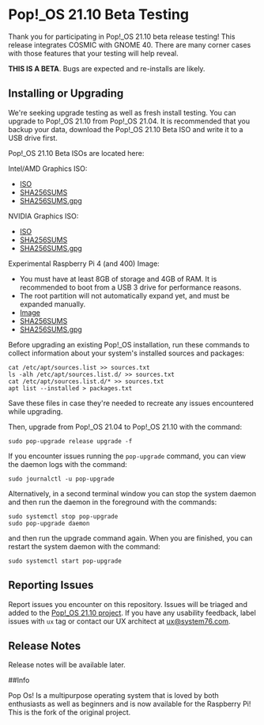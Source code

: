 # Pop!\_OS 21.10 Beta Testing

Thank you for participating in Pop!\_OS 21.10 beta release testing! This release integrates COSMIC with GNOME 40. There are many corner cases with those features that your testing will help reveal.

**THIS IS A BETA**. Bugs are expected and re-installs are likely.

## Installing or Upgrading

We're seeking upgrade testing as well as fresh install testing. You can upgrade to Pop!\_OS 21.10 from Pop!\_OS 21.04. It is recommended that you backup your data, download the Pop!\_OS 21.10 Beta ISO and write it to a USB drive first.

Pop!\_OS 21.10 Beta ISOs are located here:

Intel/AMD Graphics ISO:
- [ISO](https://pop-iso.sfo2.cdn.digitaloceanspaces.com/21.10/amd64/intel/3/pop-os_21.10_amd64_intel_3.iso)
- [SHA256SUMS](https://pop-iso.sfo2.cdn.digitaloceanspaces.com/21.10/amd64/intel/3/SHA256SUMS)
- [SHA256SUMS.gpg](https://pop-iso.sfo2.cdn.digitaloceanspaces.com/21.10/amd64/intel/3/SHA256SUMS.gpg)

NVIDIA Graphics ISO:
- [ISO](https://pop-iso.sfo2.cdn.digitaloceanspaces.com/21.10/amd64/nvidia/3/pop-os_21.10_amd64_nvidia_3.iso)
- [SHA256SUMS](https://pop-iso.sfo2.cdn.digitaloceanspaces.com/21.10/amd64/nvidia/3/SHA256SUMS)
- [SHA256SUMS.gpg](https://pop-iso.sfo2.cdn.digitaloceanspaces.com/21.10/amd64/nvidia/3/SHA256SUMS.gpg)

Experimental Raspberry Pi 4 (and 400) Image:
- You must have at least 8GB of storage and 4GB of RAM. It is recommended to boot from a USB 3 drive for performance reasons.
- The root partition will not automatically expand yet, and must be expanded manually.
- [Image](http://pop-iso.sfo2.digitaloceanspaces.com/21.10/arm64/raspi/7/pop-os_21.10_arm64_raspi_7.img.xz)
- [SHA256SUMS](http://pop-iso.sfo2.digitaloceanspaces.com/21.10/arm64/raspi/7/SHA256SUMS)
- [SHA256SUMS.gpg](http://pop-iso.sfo2.digitaloceanspaces.com/21.10/arm64/raspi/7/SHA256SUMS.gpg)

Before upgrading an existing Pop!\_OS installation, run these commands to collect information about your system's installed sources and packages:
```
cat /etc/apt/sources.list >> sources.txt
ls -alh /etc/apt/sources.list.d/ >> sources.txt
cat /etc/apt/sources.list.d/* >> sources.txt
apt list --installed > packages.txt
```
Save these files in case they're needed to recreate any issues encountered while upgrading.

Then, upgrade from Pop!\_OS 21.04 to Pop!\_OS 21.10 with the command:
```
sudo pop-upgrade release upgrade -f
```

If you encounter issues running the `pop-upgrade` command, you can view the daemon logs with the command:

```
sudo journalctl -u pop-upgrade
```

Alternatively, in a second terminal window you can stop the system daemon and then run the daemon in the foreground with the commands:

```
sudo systemctl stop pop-upgrade
sudo pop-upgrade daemon
```
and then run the upgrade command again. When you are finished, you can restart the system daemon with the command:

```
sudo systemctl start pop-upgrade
```

## Reporting Issues

Report issues you encounter on this repository. Issues will be triaged and added to the [Pop!\_OS 21.10 project](https://github.com/orgs/pop-os/projects/16). If you have any usability feedback, label issues with `ux` tag or contact our UX architect at ux@system76.com.

## Release Notes

Release notes will be available later.

##Info

Pop Os! Is a multipurpose operating system that is loved by both enthusiasts as well as beginners and is now available for the Raspberry Pi! This is the fork of the original project.

